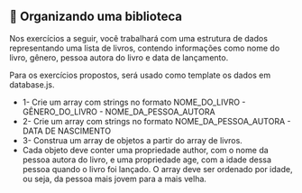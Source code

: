 ## 🚀 Organizando uma biblioteca

Nos exercícios a seguir, você trabalhará com uma estrutura de dados representando uma lista de livros, contendo informações como nome do livro, gênero, pessoa autora do livro e data de lançamento.

Para os exercícios propostos, será usado como template os dados em database.js.

- 1- Crie um array com strings no formato NOME_DO_LIVRO - GÊNERO_DO_LIVRO - NOME_DA_PESSOA_AUTORA
- 2- Crie um array com strings no formato NOME_DA_PESSOA_AUTORA - DATA DE NASCIMENTO
- 3- Construa um array de objetos a partir do array de livros.
- Cada objeto deve conter uma propriedade author, com o nome da pessoa autora do livro, e uma propriedade age, com a idade dessa pessoa quando o livro foi lançado. O array deve ser ordenado por idade, ou seja, da pessoa mais jovem para a mais velha.

